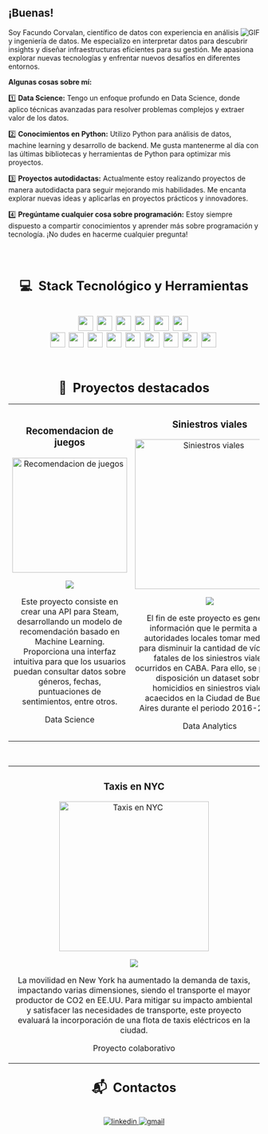 ## ¡Buenas!

  <img align="right" alt="GIF" src="https://media.giphy.com/media/LmNwrBhejkK9EFP504/giphy.gif" />

 Soy Facundo Corvalan, científico de datos con experiencia en análisis y ingeniería de datos. Me especializo en interpretar datos para descubrir insights y diseñar infraestructuras eficientes para su gestión.
 Me apasiona explorar nuevas tecnologías y enfrentar nuevos desafíos en diferentes entornos.

**Algunas cosas sobre mí:**

1️⃣ **Data Science:** Tengo un enfoque profundo en Data Science, donde aplico técnicas avanzadas para resolver problemas complejos y extraer valor de los datos.

2️⃣ **Conocimientos en Python:** Utilizo Python para análisis de datos, machine learning y desarrollo de backend. Me gusta mantenerme al día con las últimas bibliotecas y herramientas de Python para optimizar mis proyectos.

3️⃣ **Proyectos autodidactas:** Actualmente estoy realizando proyectos de manera autodidacta para seguir mejorando mis habilidades. Me encanta explorar nuevas ideas y aplicarlas en proyectos prácticos y innovadores.

4️⃣ **Pregúntame cualquier cosa sobre programación:** Estoy siempre dispuesto a compartir conocimientos y aprender más sobre programación y tecnología. ¡No dudes en hacerme cualquier pregunta!


<br />
<br />

<h2 align="center"><strong style="font-size: 1.2em;">💻 &nbsp;Stack Tecnológico y Herramientas</strong></h2>
<div style="text-align: center;">
  <br/>
  <img height="30" src="https://img.shields.io/badge/python-3670A0?style=for-the-badge&logo=python&logoColor=ffdd54">&nbsp;
  <img height="30" src="https://img.shields.io/badge/c-%2300599C.svg?style=for-the-badge&logo=c&logoColor=white">&nbsp;
  <img height="30" src="https://img.shields.io/badge/node.js-6DA55F?style=for-the-badge&logo=node.js&logoColor=white">&nbsp;
  <img height="30" src="https://img.shields.io/badge/Postman-FF6C37?style=for-the-badge&logo=postman&logoColor=white">&nbsp;
  <img height="30" src="https://img.shields.io/badge/docker-%230db7ed.svg?style=for-the-badge&logo=docker&logoColor=white">&nbsp;
  <img height="30" src="https://img.shields.io/badge/Power%20BI-%230B72B9.svg?style=for-the-badge&logo=Power-BI&logoColor=white">&nbsp;
  <br/>
  <img height="30" src="https://img.shields.io/badge/MySQL-00000F?style=for-the-badge&logo=mysql&logoColor=white">&nbsp;
  <img height="30" src="https://img.shields.io/badge/MongoDB-%234ea94b.svg?style=for-the-badge&logo=mongodb&logoColor=white">&nbsp;
  <img height="30" src="https://img.shields.io/badge/postgres-%23316192.svg?style=for-the-badge&logo=postgresql&logoColor=white">&nbsp;
  <img height="30" src="https://img.shields.io/badge/git-%23F05033.svg?style=for-the-badge&logo=git&logoColor=white">&nbsp;
  <img height="30" src="https://img.shields.io/badge/github-%23121011.svg?style=for-the-badge&logo=github&logoColor=white">&nbsp;
  <img height="30" src="https://img.shields.io/badge/Visual%20Studio%20Code-0078d7.svg?style=for-the-badge&logo=visual-studio-code&logoColor=white">&nbsp;
  <img height="30" src="https://img.shields.io/badge/Slack-4A154B?style=for-the-badge&logo=slack&logoColor=white">&nbsp;
  <img height="30" src="https://img.shields.io/badge/jira-%230A0FFF.svg?style=for-the-badge&logo=jira&logoColor=white">&nbsp;
  <img height="30" src="https://img.shields.io/badge/Notion-%23000000.svg?style=for-the-badge&logo=notion&logoColor=white">&nbsp;
</div>

<br />
<br />

<h2 align="center"><strong style="font-size: 1.2em;">👀 &nbsp;Proyectos destacados</strong></h2>
<div>
<table>
<tr>
  <td width="50%">
    <h3 align="center">Recomendacion de juegos</h3>
    <div align="center">                                       
        <a href="https://github.com/facu-corvalan/Recomendacion_de_juegos" target="_blank"><img src="https://img.freepik.com/vector-gratis/consola-juegos-letras-letrero-neon-fondo-ladrillo_1262-11854.jpg" width="230" alt="Recomendacion de juegos"></a>
        <br>
        <p><a href="https://github.com/facu-corvalan/Recomendacion_de_juegos" target="_blank"><img src="https://img.shields.io/badge/CÓDIGO-ff9?style=for-the-badge&logo=github&logoColor=black"></a></p>
        </p>Este proyecto consiste en crear una API para Steam, desarrollando un modelo de recomendación basado en Machine Learning. Proporciona una interfaz intuitiva para que los usuarios puedan consultar datos sobre géneros, fechas, puntuaciones de sentimientos, entre otros.</p>
        <p>Data Science</p>
    </div>   
</td>
<td width="50%">
    <h3 align="center">Siniestros viales</h3>
    <div align="center">
        <a href="https://github.com/facu-corvalan/Siniestros_viales" target="_blank"><img src="https://informatesalta.com.ar/download/multimedia.normal.99352a78cd26c28f.c2luaWVzdHJvc19ub3JtYWwuanBlZw%3D%3D.jpeg" width="300" alt="Siniestros viales"></a>
        <p><a href="https://github.com/facu-corvalan/Siniestros_viales" target="_blank"><img src="https://img.shields.io/badge/CÓDIGO-ff9?style=for-the-badge&logo=github&logoColor=black"></a></p>
        <p>El fin de este proyecto es generar información que le permita a las autoridades locales tomar medidas para disminuir la cantidad de víctimas fatales de los siniestros viales ocurridos en CABA. Para ello, se pone a disposición un dataset sobre homicidios en siniestros viales acaecidos en la Ciudad de Buenos Aires durante el periodo 2016-2021.</p>
        <p>Data Analytics</p>
    </div>
</table>
<br>
<table>
<tr>  
  <td width="50%">
    <h3 align="center">Taxis en NYC</h3>
    <div align="center">
        <a href="https://github.com/facu-corvalan/nyc-taxis" target="_blank"><img src="https://encrypted-tbn0.gstatic.com/images?q=tbn:ANd9GcTm6D_SiVbNsBCLiQ5xTQwJUZCUxpXiVn_6DQ&s" width="300" alt="Taxis en NYC"></a>
        <p><a href="https://github.com/facu-corvalan/nyc-taxis" target="_blank"><img src="https://img.shields.io/badge/CÓDIGO-ff9?style=for-the-badge&logo=github&logoColor=black"></a></p>
        <p>La movilidad en New York ha aumentado la demanda de taxis, impactando varias dimensiones, siendo el transporte el mayor productor de CO2 en EE.UU. Para mitigar su impacto ambiental y satisfacer las necesidades de transporte, este proyecto evaluará la incorporación de una flota de taxis eléctricos en la ciudad.</p>
        <p>Proyecto colaborativo</p>
    </div>                                                                          
</td> 
</table>                                                                                 
</div>

<h2 align="center"><strong style="font-size: 1.2em;">📬 &nbsp;Contactos</strong></h2>
<br />
<div align="center">
  <a href="https://www.linkedin.com/in/facundo-corvalan" target="_blank">
  <img src=https://img.shields.io/badge/linkedin-%231E77B5.svg?&style=for-the-badge&logo=linkedin&logoColor=white alt=linkedin style="margin-bottom: 5px;" />
  </a>
  <a href="mailto:adrian.facundo2001@gmail.com" target="_blank">
  <img src=https://img.shields.io/badge/gmail-EA4335?&style=for-the-badge&logo=gmail&logoColor=white alt=gmail style="margin-bottom: 5px;" />
  </a>
</div> 
